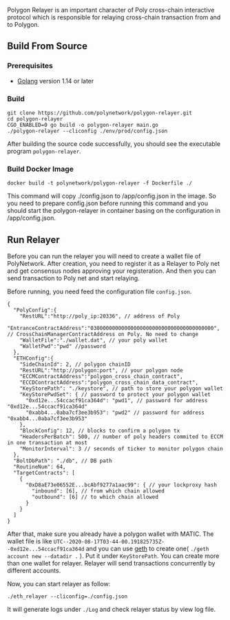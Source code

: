 Polygon Relayer is an important character of Poly cross-chain interactive protocol which is responsible for relaying cross-chain transaction from and to Polygon.

## Build From Source

### Prerequisites

- [Golang](https://golang.org/doc/install) version 1.14 or later

### Build

```shell
git clone https://github.com/polynetwork/polygon-relayer.git
cd polygon-relayer
CGO_ENABLED=0 go build -o polygon-relayer main.go
./polygon-relayer --cliconfig ./env/prod/config.json 
```

After building the source code successfully,  you should see the executable program `polygon-relayer`. 

### Build Docker Image

```
docker build -t polynetwork/polygon-relayer -f Dockerfile ./
```

This command will copy ./config.json to /app/config.json in the image. So you need to prepare config.json before running this command and you should start the polygon-relayer in container basing on the configuration in /app/config.json.

## Run Relayer

Before you can run the relayer you will need to create a wallet file of PolyNetwork. After creation, you need to register it as a Relayer to Poly net and get consensus nodes approving your registeration. And then you can send transaction to Poly net and start relaying.

Before running, you need feed the configuration file `config.json`.

```
{
  "PolyConfig":{
    "RestURL":"http://poly_ip:20336", // address of Poly
    "EntranceContractAddress":"0300000000000000000000000000000000000000", // CrossChainManagerContractAddress on Poly. No need to change
    "WalletFile":"./wallet.dat", // your poly wallet
    "WalletPwd":"pwd" //password
  },
  "ETHConfig":{
    "SideChainId": 2, // polygon chainID
    "RestURL":"http://polygon:port", // your polygon node 
    "ECCMContractAddress":"polygon_cross_chain_contract", 
    "ECCDContractAddress":"polygon_cross_chain_data_contract",
    "KeyStorePath": "./keystore", // path to store your polygon wallet
    "KeyStorePwdSet": { // password to protect your polygon wallet
      "0xd12e...54ccacf91ca364d": "pwd1", // password for address "0xd12e...54ccacf91ca364d"
      "0xabb4...0aba7cf3ee3b953": "pwd2" // password for address "0xabb4...0aba7cf3ee3b953"
    },
    "BlockConfig": 12, // blocks to confirm a polygon tx
    "HeadersPerBatch": 500, // number of poly headers commited to ECCM in one transaction at most
    "MonitorInterval": 3 // seconds of ticker to monitor polygon chain
  },
  "BoltDbPath": "./db", // DB path
  "RoutineNum": 64,
  "TargetContracts": [
    {
      "0xD8aE73e06552E...bcAbf9277a1aac99": { // your lockproxy hash
        "inbound": [6], // from which chain allowed
        "outbound": [6] // to which chain allowed
      }
    }
  ]
}
```

After that, make sure you already have a polygon wallet with MATIC. The wallet file is like `UTC--2020-08-17T03-44-00.191825735Z--0xd12e...54ccacf91ca364d` and you can use [geth](https://github.com/ethereum/go-ethereum) to create one( `./geth account new --datadir .` ). Put it under `KeyStorePath`. You can create more than one wallet for relayer. Relayer will send transactions concurrently by different accounts.

Now, you can start relayer as follow: 

```shell
./eth_relayer --cliconfig=./config.json 
```

It will generate logs under `./Log` and check relayer status by view log file.


